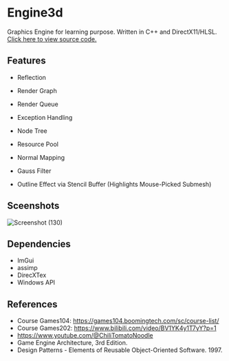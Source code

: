 # Engine3d
Graphics Engine for learning purpose. Written in C++ and DirectX11/HLSL. [Click here to view source code.](https://github.com/PickOranges/Engine3d)

## Features
- Reflection
- Render Graph
- Render Queue
- Exception Handling
- Node Tree
- Resource Pool
  
- Normal Mapping
- Gauss Filter
- Outline Effect via Stencil Buffer (Highlights Mouse-Picked Submesh)

## Sceenshots
![Screenshot (130)](https://user-images.githubusercontent.com/55946962/167479209-ab5b1ccb-15bc-4bc1-ae3d-b36d055f4892.png)

## Dependencies
- ImGui
- assimp
- DirecXTex
- Windows API

## References
- Course Games104: https://games104.boomingtech.com/sc/course-list/
- Course Games202: https://www.bilibili.com/video/BV1YK4y1T7yY?p=1
- https://www.youtube.com/@ChiliTomatoNoodle
- Game Engine Architecture, 3rd Edition.
- Design Patterns - Elements of Reusable Object-Oriented Software. 1997.
